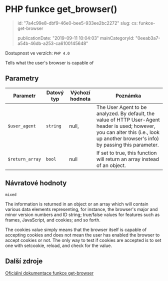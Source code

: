 PHP funkce get_browser()
========================

> id: "7a4c99e8-dbf9-46e0-bee5-933ee2bc2272"
> slug:
> 	cs: funkce-get-browser
>
> publicationDate: "2019-09-11 10:04:03"
> mainCategoryId: "0eeab3a7-a54b-46db-a253-ca6100145648"

Dostupnost ve verzích: `PHP 4.0`

Tells what the user's browser is capable of


Parametry
--------------

| Parametr | Datový typ | Výchozí hodnota | Poznámka |
|-----|-----|-----|-----|
| `$user_agent` | `string` | null, | The User Agent to be analyzed. By default, the value of HTTP User-Agent header is used; however, you can alter this (i.e., look up another browser's info) by passing this parameter. |
| `$return_array` | `bool` | null | If set to true, this function will return an array instead of an object. |


Návratové hodnoty
----------------

`mixed`

The information is returned in an object or an array which will contain
various data elements representing, for instance, the browser's major and
minor version numbers and ID string; true/false values for features
such as frames, JavaScript, and cookies; and so forth.
</p>
<p>
The cookies value simply means that the browser
itself is capable of accepting cookies and does not mean the user has
enabled the browser to accept cookies or not. The only way to test if
cookies are accepted is to set one with setcookie,
reload, and check for the value.

Další zdroje
------------

[Oficiální dokumentace funkce get-browser](https://www.php.net/manual/en/function.get-browser.php)
